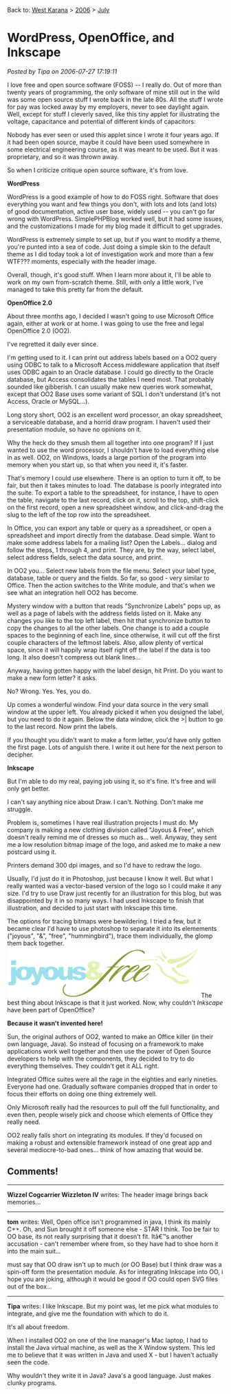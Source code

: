 Back to: [West Karana](/posts/westkarana.md) > [2006](/posts/2006/westkarana.md) > [July](./westkarana.md)
# WordPress, OpenOffice, and Inkscape

*Posted by Tipa on 2006-07-27 17:19:11*

I love free and open source software (FOSS) -- I really do. Out of more than twenty years of programming, the only software of mine still out in the wild was some open source stuff I wrote back in the late 80s. All the stuff I wrote for pay was locked away by my employers, never to see daylight again. Well, except for stuff I cleverly saved, like this tiny applet for illustrating the voltage, capacitance and potential of different kinds of capacitors:





Nobody has ever seen or used this applet since I wrote it four years ago. If it had been open source, maybe it could have been used somewhere in some electrical engineering course, as it was meant to be used. But it was proprietary, and so it was thrown away.

So when I criticize critique open source software, it's from love.

**WordPress**

WordPress is a good example of how to do FOSS right. Software that does everything you want and few things you don't, with lots and lots (and lots) of good documentation, active user base, widely used -- you can't go far wrong with WordPress. SimplePHPBlog worked well, but it had some issues, and the customizations I made for my blog made it difficult to get upgrades.

WordPress is extremely simple to set up, but if you want to modify a theme, you're punted into a sea of code. Just doing a simple skin to the default theme as I did today took a lot of investigation work and more than a few WTF??? moments, especially with the header image.

Overall, though, it's good stuff. When I learn more about it, I'll be able to work on my own from-scratch theme. Still, with only a little work, I've managed to take this pretty far from the default.

**OpenOffice 2.0**

About three months ago, I decided I wasn't going to use Microsoft Office again, either at work or at home. I was going to use the free and legal OpenOffice 2.0 (OO2).

I've regretted it daily ever since.

I'm getting used to it. I can print out address labels based on a OO2 query using ODBC to talk to a Microsoft Access middleware application that itself uses ODBC again to an Oracle database. I could go directly to the Oracle database, but Access consolidates the tables I need most. That probably sounded like gibberish. I can usually make new queries work somewhat, except that OO2 Base uses some variant of SQL I don't understand (it's not Access, Oracle or MySQL...).

Long story short, OO2 is an excellent word processor, an okay spreadsheet, a serviceable database, and a horrid draw program. I haven't used their presentation module, so have no opinions on it.

Why the heck do they smush them all together into one program? If I just wanted to use the word processor, I shouldn't have to load everything else in as well. OO2, on Windows, loads a large portion of the program into memory when you start up, so that when you need it, it's faster.

That's memory I could use elsewhere. There is an option to turn it off, to be fair, but then it takes minutes to load.
The database is poorly integrated into the suite. To export a table to the spreadsheet, for instance, I have to open the table, navigate to the last record, click on it, scroll to the top, shift-click on the first record, open a new spreadsheet window, and click-and-drag the slug to the left of the top row into the spreadsheet.

In Office, you can export any table or query as a spreadsheet, or open a spreadsheet and import directly from the database. Dead simple. Want to make some address labels for a mailing list? Open the Labels... dialog and follow the steps, 1 through 4, and print. They are, by the way, select label, select address fields, select the data source, and print.

In OO2 you... Select new labels from the file menu. Select your label type, database, table or query and the fields. So far, so good - very similar to Office. Then the action switches to the Write module, and that's when we see what an integration hell OO2 has become.

Mystery window with a button that reads "Synchronize Labels" pops up, as well as a page of labels with the address fields listed on it. Make any changes you like to the top left label, then hit that synchronize button to copy the changes to all the other labels. One change is to add a couple spaces to the beginning of each line, since otherwise, it will cut off the first couple characters of the leftmost labels. Also, allow plenty of vertical space, since it will happily wrap itself right off the label if the data is too long. It also doesn't compress out blank lines...

Anyway, having gotten happy with the label design, hit Print. Do you want to make a new form letter? it asks.

No? Wrong. Yes. Yes, you do.

Up comes a wonderful window. Find your data source in the very small window at the upper left. You already picked it when you designed the label, but you need to do it again. Below the data window, click the >| button to go to the last record. Now print the labels.

If you thought you didn't want to make a form letter, you'd have only gotten the first page. Lots of anguish there. I write it out here for the next person to decipher.

**Inkscape**

But I'm able to do my real, paying job using it, so it's fine. It's free and will only get better.

I can't say anything nice about Draw. I can't. Nothing. Don't make me struggle.

Problem is, sometimes I have real illustration projects I must do. My company is making a new clothing division called "Joyous & Free", which doesn't really remind me of dresses so much as... well. Anyway, they sent me a low resolution bitmap image of the logo, and asked me to make a new postcard using it.

Printers demand 300 dpi images, and so I'd have to redraw the logo.

Usually, I'd just do it in Photoshop, just because I know it well. But what I really wanted was a vector-based version of the logo so I could make it any size. I'd try to use Draw just recently for an illustration for this blog, but was disappointed by it in so many ways. I had used Inkscape to finish that illustration, and decided to just start with Inkscape this time.

The options for tracing bitmaps were bewildering. I tried a few, but it became clear I'd have to use photoshop to separate it into its elemements ("joyous", "&", "free", "hummingbird"), trace them individually, the glomp them back together.
![some other joyous logo](../../../uploads/2006/07/joyouslogo.png)
The best thing about Inkscape is that it just worked. Now, why couldn't *Inkscape* have been part of OpenOffice?

**Because it wasn't invented here!**

Sun, the original authors of OO2, wanted to make an Office killer (in their own language, Java). So instead of focusing on a framework to make applications work well together and then use the power of Open Source developers to help with the components, they decided to try to do everything themselves. They couldn't get it ALL right.

Integrated Office suites were all the rage in the eighties and early nineties. Everyone had one. Gradually software companies dropped that in order to focus their efforts on doing one thing extremely well.

Only Microsoft really had the resources to pull off the full functionality, and even then, people wisely pick and choose which elements of Office they really need.

OO2 really falls short on integrating its modules. If they'd focused on making a robust and extensible framework instead of one great app and several mediocre-to-bad ones... think of how amazing that would be.
## Comments!

---

**Wizzel Cogcarrier Wizzleton IV** writes: The header image brings back memories...

---

**tom** writes: Well, Open office isn't programmed in java, I think its mainly C++. Oh, and Sun brought it off someone else - STAR I think. Too be fair to OO base, its not really surprising that it doesn't fit. Itâ€™s another accusation - can't remember where from, so they have had to shoe horn it into the main suit...

must say that OO draw isn't up to much (or OO Base) but I think draw was a spin-off form the presentation module. As for integrating Inkscape into OO, i hope you are joking, although it would be good if OO could open SVG files out of the box...

---

**Tipa** writes: I like Inkscape. But my point was, let me pick what modules to integrate, and give me the foundation with which to do it.

It's all about freedom.

When I installed OO2 on one of the line manager's Mac laptop, I had to install the Java virtual machine, as well as the X Window system. This led me to believe that it was written in Java and used X - but I haven't actually seen the code.

Why wouldn't they write it in Java? Java's a good language. Just makes clunky programs.


